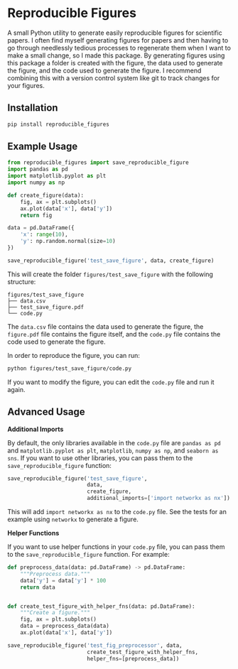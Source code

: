 # Reproducible Figures


A small Python utility to generate easily reproducible figures for scientific papers.
I often find myself generating figures for papers and then having to go through
needlessly tedious processes to regenerate them when I want to make a small change,
so I made this package.
By generating figures using this package a folder is created with the figure,
the data used to generate the figure, and the code used to generate the figure.
I recommend combining this with a version control system like git to track changes
for your figures.

## Installation

```bash
pip install reproducible_figures
```

## Example Usage

```python
from reproducible_figures import save_reproducible_figure
import pandas as pd
import matplotlib.pyplot as plt
import numpy as np

def create_figure(data):
    fig, ax = plt.subplots()
    ax.plot(data['x'], data['y'])
    return fig

data = pd.DataFrame({
    'x': range(10),
    'y': np.random.normal(size=10)
})

save_reproducible_figure('test_save_figure', data, create_figure)
```
This will create the folder `figures/test_save_figure` with the following structure:

```
figures/test_save_figure
├── data.csv
├── test_save_figure.pdf
└── code.py
```

The `data.csv` file contains the data used to generate the figure, the `figure.pdf` file contains the figure itself, and the `code.py` file contains the code used to generate the figure.

In order to reproduce the figure, you can run:
```bash
python figures/test_save_figure/code.py
```

If you want to modify the figure, you can edit the `code.py` file and run it again.

## Advanced Usage

**Additional Imports**

By default, the only libraries available in the `code.py` file are `pandas as pd` and `matplotlib.pyplot as plt`, `matplotlib`, `numpy as np`, and `seaborn as sns`. If you want to use other libraries, you can pass them to the `save_reproducible_figure` function:

```python
save_reproducible_figure('test_save_figure',
                         data,
                         create_figure,
                         additional_imports=['import networkx as nx'])
```

This will add `import networkx as nx` to the `code.py` file.
See the tests for an example using `networkx` to generate a figure.


**Helper Functions**

If you want to use helper functions in your `code.py` file, you can pass them to the `save_reproducible_figure` function. For example:

```python
def preprocess_data(data: pd.DataFrame) -> pd.DataFrame:
    """Preprocess data."""
    data['y'] = data['y'] * 100
    return data


def create_test_figure_with_helper_fns(data: pd.DataFrame):
    """Create a figure."""
    fig, ax = plt.subplots()
    data = preprocess_data(data)
    ax.plot(data['x'], data['y'])

save_reproducible_figure('test_fig_preprocessor', data,
                         create_test_figure_with_helper_fns,
                         helper_fns=[preprocess_data])
```
